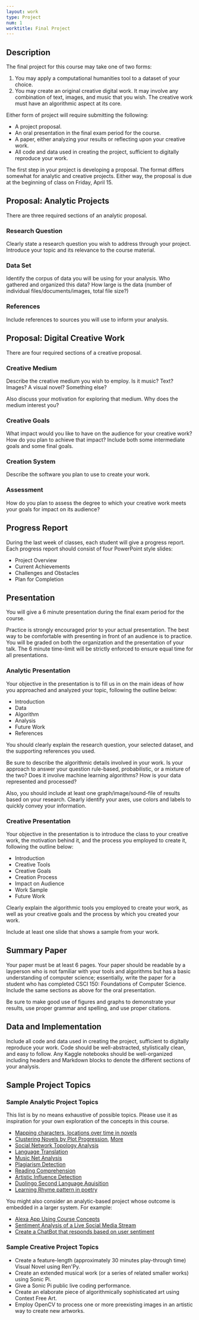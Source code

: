 ```yaml
---
layout: work
type: Project
num: 1
worktitle: Final Project
---
```


## Description

The final project for this course may take one of two forms:
1. You may apply a computational humanities tool to a dataset of your choice. 
2. You may create an original creative digital work. It may involve any combination of text, images, and music
that you wish. The creative work must have an algorithmic aspect at its core. 

Either form of project will require submitting the following:
* A project proposal.
* An oral presentation in the final exam period for the course.
* A paper, either analyzing your results or reflecting upon your creative work.
* All code and data used in creating the project, sufficient to digitally reproduce your work.

The first step in your project is developing a proposal. The format differs
somewhat for analytic and creative projects. Either way, the proposal is due 
at the beginning of class on Friday, April 15. 


## Proposal: Analytic Projects
There are three required sections of an analytic proposal.

### Research Question

Clearly state a research question you wish to
address through your project. Introduce your topic and its relevance to
the course material.

### Data Set

Identify the corpus of
data you will be using for your analysis. Who gathered and organized
this data? How large is the data (number of individual
files/documents/images, total file size?)

### References

Include references to sources you will use to inform your analysis.

## Proposal: Digital Creative Work

There are four required sections of a creative proposal.

### Creative Medium

Describe the creative medium you wish to employ. Is it music? Text?
Images? A visual novel? Something else? 

Also discuss your motivation for exploring that medium. Why does the
medium interest you?

### Creative Goals

What impact would you like to have on the audience for your creative work?
How do you plan to achieve that impact? Include both some intermediate
goals and some final goals.

### Creation System

Describe the software you plan to use to create your work.

### Assessment

How do you plan to assess the degree to which your creative work meets 
your goals for impact on its audience?

## Progress Report

During the last week of classes, each student will give a progress report.
Each progress report should consist of four PowerPoint style slides:
* Project Overview
* Current Achievements
* Challenges and Obstacles
* Plan for Completion


## Presentation

You will give a 6 minute presentation during the final exam period for the course.

Practice is strongly encouraged prior to your actual presentation. The
best way to be comfortable with presenting in front of an audience is to
practice. You will be graded on both the organization and the
presentation of your talk. The 6 minute time-limit will be strictly
enforced to ensure equal time for all presentations.

### Analytic Presentation

Your objective in the presentation is to fill us in on the main ideas of how
you approached and analyzed your topic, following the outline below:

-   Introduction
-   Data
-   Algorithm
-   Analysis
-   Future Work
-   References

You should clearly explain the research question, your selected dataset,
and the supporting references you used.

Be sure to describe the algorithmic details involved in your work. Is your
approach to answer your question rule-based, probabilistic, or a mixture
of the two? Does it involve machine learning algorithms? How is your
data represented and processed?

Also, you should include at least one graph/image/sound-file of results based on
your research. Clearly identify your axes, use colors and
labels to quickly convey your information.

### Creative Presentation

Your objective in the presentation is to introduce the class to your creative work,
the motivation behind it, and the process you employed to create it, following
the outline below:

- Introduction
- Creative Tools
- Creative Goals
- Creation Process
- Impact on Audience
- Work Sample
- Future Work

Clearly explain the algorithmic tools you employed to create your work, as well as 
your creative goals and the process by which you created your work. 

Include at least one slide that shows a sample from your work.


## Summary Paper

Your paper must be at least 6 pages. Your paper should be readable by a
layperson who is not familiar with your tools and algorithms but has a
basic understanding of computer science; essentially, write the paper
for a student who has completed CSCI
150: Foundations of Computer Science. Include the same sections as above
for the oral presentation.

Be sure to make good use of figures and graphs to demonstrate your
results, use proper grammar and spelling, and use proper citations.

## Data and Implementation

Include all code and data used in creating the project, sufficient to 
digitally reproduce your work. Code should be well-abstracted, stylistically
clean, and easy to follow. Any Kaggle notebooks should be well-organized including 
headers and Markdown blocks to denote the different sections of your analysis.

## Sample Project Topics

### Sample Analytic Project Topics

This list is by no means exhaustive of possible topics. Please use it as
inspiration for your own exploration of the concepts in this course.

-   [Mapping characters, locations over time in novels](https://xkcd.com/657/)
-   [Clustering Novels by Plot Progression](https://www.theparisreview.org/blog/2015/02/04/man-in-hole/),
    [More](http://nbviewer.jupyter.org/github/anjackson/keeping-codes/blob/gh-pages/experiments/sentimental-trajectories.ipynb)
-   [Social Network Topology
    Analysis](http://journals.plos.org/plosone/article/file?id=10.1371/journal.pone.0126470&type=printable)
-   [Language Translation](https://translate.google.com)
-   [Music Net
    Analysis](https://zenodo.org/record/5120004#.YXDPwKBlBpQ)
-   [Plagiarism
    Detection](https://en.wikipedia.org/wiki/Plagiarism_detection)
-   [Reading Comprehension](https://arxiv.org/pdf/1712.07040v1.pdf)
-   [Artistic Influence
    Detection](https://sites.google.com/site/digihumanlab/publications)
-   [Duolingo Second Language
    Aquisition](http://sharedtask.duolingo.com/)
-   [Learning Rhyme pattern in
    poetry](http://www.aclweb.org/anthology/P11-2014)


You might also consider an analytic-based project whose outcome is embedded in a larger system. For example:
- [Alexa App Using Course Concepts](https://developer.amazon.com/en-US/alexa/alexa-skills-kit)
- [Sentiment Analysis of a Live Social Media Stream](https://developer.twitter.com/en/docs/twitter-api)
- [Create a ChatBot that responds based on user sentiment](https://en.wikipedia.org/wiki/Chatbot)

### Sample Creative Project Topics

- Create a feature-length (approximately 30 minutes play-through time) Visual Novel using Ren'Py.
- Create an extended musical work (or a series of related smaller works) using Sonic Pi.
- Give a Sonic Pi public live coding performance.
- Create an elaborate piece of algorithmically sophisticated art using Context Free Art.
- Employ OpenCV to process one or more preexisting images in an artistic way to create new artworks.
